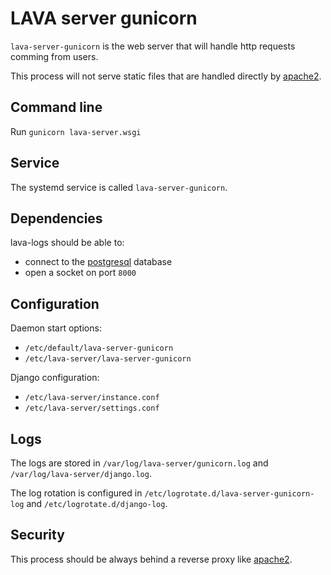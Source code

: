 # LAVA server gunicorn

`lava-server-gunicorn` is the web server that will handle http requests comming
from users.

This process will not serve static files that are handled directly by
[apache2](../apache2).

## Command line

Run `gunicorn lava-server.wsgi`

## Service

The systemd service is called `lava-server-gunicorn`.

## Dependencies

lava-logs should be able to:

* connect to the [postgresql](../postgresql) database
* open a socket on port `8000`

## Configuration

Daemon start options:

* `/etc/default/lava-server-gunicorn`
* `/etc/lava-server/lava-server-gunicorn`

Django configuration:

* `/etc/lava-server/instance.conf`
* `/etc/lava-server/settings.conf`

## Logs

The logs are stored in `/var/log/lava-server/gunicorn.log` and
`/var/log/lava-server/django.log`.

The log rotation is configured in `/etc/logrotate.d/lava-server-gunicorn-log`
and `/etc/logrotate.d/django-log`.

## Security

This process should be always behind a reverse proxy like
[apache2](../apache2).
